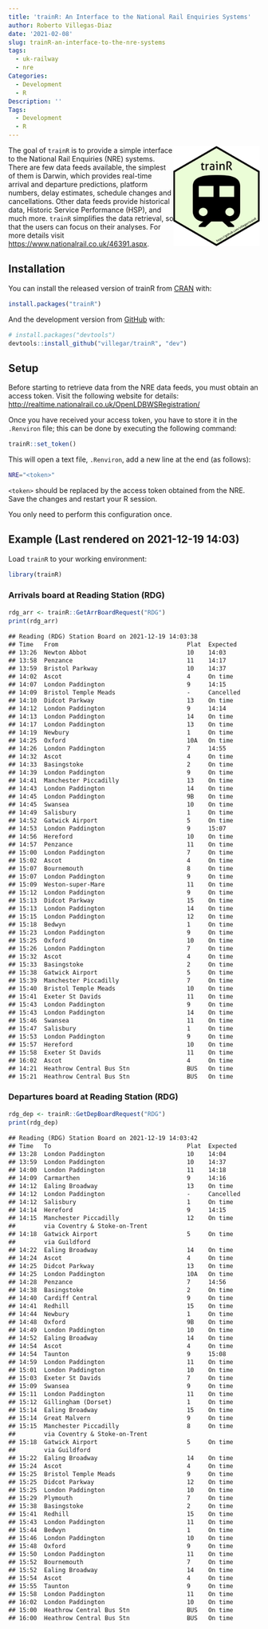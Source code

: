 ```yaml
---
title: 'trainR: An Interface to the National Rail Enquiries Systems'
author: Roberto Villegas-Diaz
date: '2021-02-08'
slug: trainR-an-interface-to-the-nre-systems
tags:
  - uk-railway
  - nre
Categories:
  - Development
  - R
Description: ''
Tags:
  - Development
  - R
---
```


<img src="https://raw.githubusercontent.com/villegar/trainR/main/inst/images/logo.png" alt="logo" align="right" height=200px/>

The goal of `trainR` is to provide a simple interface to the 
National Rail Enquiries (NRE) systems. There are few data feeds 
available, the simplest of them is Darwin, which provides real-time 
arrival and departure predictions, platform numbers, delay estimates, 
schedule changes and cancellations. Other data feeds provide historical 
data, Historic Service Performance (HSP), and much more. `trainR` 
simplifies the data retrieval, so that the users can focus on their 
analyses. For more details visit 
https://www.nationalrail.co.uk/46391.aspx.

## Installation

You can install the released version of trainR from [CRAN](https://CRAN.R-project.org) with:

``` r
install.packages("trainR")
```

And the development version from [GitHub](https://github.com/) with:

``` r
# install.packages("devtools")
devtools::install_github("villegar/trainR", "dev")
```

## Setup
Before starting to retrieve data from the NRE data feeds, you must obtain an access token. 
Visit the following website for details: http://realtime.nationalrail.co.uk/OpenLDBWSRegistration/

Once you have received your access token, you have to store it in the `.Renviron` file; this can be 
done by executing the following command:


```r
trainR::set_token()
```

This will open a text file, `.Renviron`, add a new line at the end (as follows):

```bash
NRE="<token>"
```

`<token>` should be replaced by the access token obtained from the NRE. Save the changes and restart 
your R session.

You only need to perform this configuration once.

## Example (Last rendered on 2021-12-19 14:03)

Load `trainR` to your working environment:

```r
library(trainR)
```

### Arrivals board at Reading Station (RDG)


```r
rdg_arr <- trainR::GetArrBoardRequest("RDG")
print(rdg_arr)
```

```
## Reading (RDG) Station Board on 2021-12-19 14:03:38
## Time   From                                    Plat  Expected
## 13:26  Newton Abbot                            10    14:03
## 13:58  Penzance                                11    14:17
## 13:59  Bristol Parkway                         10    14:37
## 14:02  Ascot                                   4     On time
## 14:07  London Paddington                       9     14:15
## 14:09  Bristol Temple Meads                    -     Cancelled
## 14:10  Didcot Parkway                          13    On time
## 14:12  London Paddington                       9     14:14
## 14:13  London Paddington                       14    On time
## 14:17  London Paddington                       13    On time
## 14:19  Newbury                                 1     On time
## 14:25  Oxford                                  10A   On time
## 14:26  London Paddington                       7     14:55
## 14:32  Ascot                                   4     On time
## 14:33  Basingstoke                             2     On time
## 14:39  London Paddington                       9     On time
## 14:41  Manchester Piccadilly                   13    On time
## 14:43  London Paddington                       14    On time
## 14:45  London Paddington                       9B    On time
## 14:45  Swansea                                 10    On time
## 14:49  Salisbury                               1     On time
## 14:52  Gatwick Airport                         5     On time
## 14:53  London Paddington                       9     15:07
## 14:56  Hereford                                10    On time
## 14:57  Penzance                                11    On time
## 15:00  London Paddington                       7     On time
## 15:02  Ascot                                   4     On time
## 15:07  Bournemouth                             8     On time
## 15:07  London Paddington                       9     On time
## 15:09  Weston-super-Mare                       11    On time
## 15:12  London Paddington                       9     On time
## 15:13  Didcot Parkway                          15    On time
## 15:13  London Paddington                       14    On time
## 15:15  London Paddington                       12    On time
## 15:18  Bedwyn                                  1     On time
## 15:23  London Paddington                       9     On time
## 15:25  Oxford                                  10    On time
## 15:26  London Paddington                       7     On time
## 15:32  Ascot                                   4     On time
## 15:33  Basingstoke                             2     On time
## 15:38  Gatwick Airport                         5     On time
## 15:39  Manchester Piccadilly                   7     On time
## 15:40  Bristol Temple Meads                    10    On time
## 15:41  Exeter St Davids                        11    On time
## 15:43  London Paddington                       9     On time
## 15:43  London Paddington                       14    On time
## 15:46  Swansea                                 11    On time
## 15:47  Salisbury                               1     On time
## 15:53  London Paddington                       9     On time
## 15:57  Hereford                                10    On time
## 15:58  Exeter St Davids                        11    On time
## 16:02  Ascot                                   4     On time
## 14:21  Heathrow Central Bus Stn                BUS   On time
## 15:21  Heathrow Central Bus Stn                BUS   On time
```

### Departures board at Reading Station (RDG)


```r
rdg_dep <- trainR::GetDepBoardRequest("RDG")
print(rdg_dep)
```

```
## Reading (RDG) Station Board on 2021-12-19 14:03:42
## Time   To                                      Plat  Expected
## 13:28  London Paddington                       10    14:04
## 13:59  London Paddington                       10    14:37
## 14:00  London Paddington                       11    14:18
## 14:09  Carmarthen                              9     14:16
## 14:12  Ealing Broadway                         13    On time
## 14:12  London Paddington                       -     Cancelled
## 14:12  Salisbury                               1     On time
## 14:14  Hereford                                9     14:15
## 14:15  Manchester Piccadilly                   12    On time
##        via Coventry & Stoke-on-Trent           
## 14:18  Gatwick Airport                         5     On time
##        via Guildford                           
## 14:22  Ealing Broadway                         14    On time
## 14:24  Ascot                                   4     On time
## 14:25  Didcot Parkway                          13    On time
## 14:25  London Paddington                       10A   On time
## 14:28  Penzance                                7     14:56
## 14:38  Basingstoke                             2     On time
## 14:40  Cardiff Central                         9     On time
## 14:41  Redhill                                 15    On time
## 14:44  Newbury                                 1     On time
## 14:48  Oxford                                  9B    On time
## 14:49  London Paddington                       10    On time
## 14:52  Ealing Broadway                         14    On time
## 14:54  Ascot                                   4     On time
## 14:54  Taunton                                 9     15:08
## 14:59  London Paddington                       11    On time
## 15:01  London Paddington                       10    On time
## 15:03  Exeter St Davids                        7     On time
## 15:09  Swansea                                 9     On time
## 15:11  London Paddington                       11    On time
## 15:12  Gillingham (Dorset)                     1     On time
## 15:14  Ealing Broadway                         15    On time
## 15:14  Great Malvern                           9     On time
## 15:15  Manchester Piccadilly                   8     On time
##        via Coventry & Stoke-on-Trent           
## 15:18  Gatwick Airport                         5     On time
##        via Guildford                           
## 15:22  Ealing Broadway                         14    On time
## 15:24  Ascot                                   4     On time
## 15:25  Bristol Temple Meads                    9     On time
## 15:25  Didcot Parkway                          12    On time
## 15:25  London Paddington                       10    On time
## 15:29  Plymouth                                7     On time
## 15:38  Basingstoke                             2     On time
## 15:41  Redhill                                 15    On time
## 15:43  London Paddington                       11    On time
## 15:44  Bedwyn                                  1     On time
## 15:46  London Paddington                       10    On time
## 15:48  Oxford                                  9     On time
## 15:50  London Paddington                       11    On time
## 15:52  Bournemouth                             7     On time
## 15:52  Ealing Broadway                         14    On time
## 15:54  Ascot                                   4     On time
## 15:55  Taunton                                 9     On time
## 15:58  London Paddington                       11    On time
## 16:02  London Paddington                       10    On time
## 15:00  Heathrow Central Bus Stn                BUS   On time
## 16:00  Heathrow Central Bus Stn                BUS   On time
```
